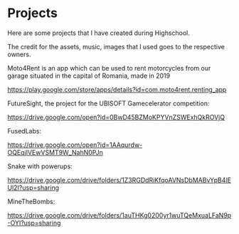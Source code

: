 # Projects
Here are some projects that I have created during Highschool.

The credit for the assets, music, images that I used goes to the respective owners.

Moto4Rent is an app which can be used to rent motorcycles from our garage situated in the capital of Romania, made in 2019

https://play.google.com/store/apps/details?id=com.moto4rent.renting_app

FutureSight, the project for the UBISOFT Gamecelerator competition:

https://drive.google.com/open?id=0BwD45BZMoKPYVnZSWExhQkROVjQ

FusedLabs: 

https://drive.google.com/open?id=1AAqurdw-OQEqjIVEwVSMT9W_NahN0PJn

Snake with powerups: 

https://drive.google.com/drive/folders/1Z3RGDdRiKfqoAVNsDbMABvYpB4lEUl2I?usp=sharing

MineTheBombs: 

https://drive.google.com/drive/folders/1auTHKg0200yr1wuTQeMxuaLFaN9p-OYI?usp=sharing
